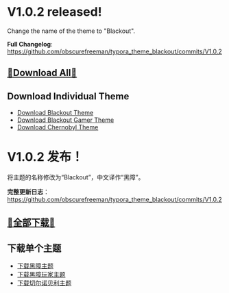 # V1.0.2 released!
Change the name of the theme to "Blackout".

**Full Changelog**: https://github.com/obscurefreeman/typora_theme_blackout/commits/V1.0.2

## [💎Download All💎](https://github.com/obscurefreeman/typora_theme_blackout/releases/download/V1.0.2/blackout_theme_pack.zip)

## Download Individual Theme

- [Download Blackout Theme](https://github.com/obscurefreeman/typora_theme_blackout/releases/download/V1.0.2/blackout_theme.zip)
- [Download Blackout Gamer Theme](https://github.com/obscurefreeman/typora_theme_blackout/releases/download/V1.0.2/blackout_theme_gamer.zip)
- [Download Chernobyl Theme](https://github.com/obscurefreeman/typora_theme_blackout/releases/download/V1.0.2/blackout_theme_chernobyl.zip)

# V1.0.2 发布！
将主题的名称修改为“Blackout”，中文译作“黑障”。

**完整更新日志**：https://github.com/obscurefreeman/typora_theme_blackout/commits/V1.0.2

## [💎全部下载💎](https://github.com/obscurefreeman/typora_theme_blackout/releases/download/V1.0.2/blackout_theme_pack.zip)

## 下载单个主题

- [下载黑障主题](https://github.com/obscurefreeman/typora_theme_blackout/releases/download/V1.0.2/blackout_theme.zip)
- [下载黑障玩家主题](https://github.com/obscurefreeman/typora_theme_blackout/releases/download/V1.0.2/blackout_theme_gamer.zip)
- [下载切尔诺贝利主题](https://github.com/obscurefreeman/typora_theme_blackout/releases/download/V1.0.2/blackout_theme_chernobyl.zip)